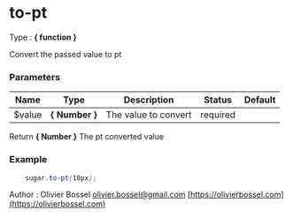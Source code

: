# to-pt

<!-- @namespace: sugar.scss.meta.to-pt -->

Type : **{ function }**


Convert the passed value to pt



### Parameters
Name  |  Type  |  Description  |  Status  |  Default
------------  |  ------------  |  ------------  |  ------------  |  ------------
$value  |  **{ Number }**  |  The value to convert  |  required  |

Return **{ Number }** The pt converted value

### Example
```scss
	sugar.to-pt(10px);
```
Author : Olivier Bossel [olivier.bossel@gmail.com](mailto:olivier.bossel@gmail.com) [https://olivierbossel.com](https://olivierbossel.com)
